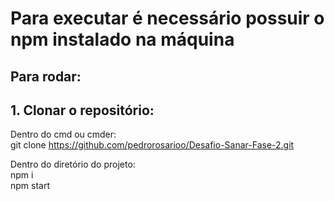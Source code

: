 
# Para executar é necessário possuir o npm instalado na máquina

## Para rodar:

## 1. Clonar o repositório:

Dentro do cmd ou cmder:  
git clone https://github.com/pedrorosarioo/Desafio-Sanar-Fase-2.git  
  
Dentro do diretório do projeto:  
npm i  
npm start  
